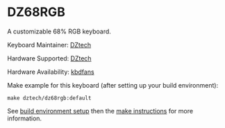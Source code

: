 # DZ68RGB

A customizable 68% RGB keyboard.

Keyboard Maintainer: [DZtech](http://keyboarddiy.taobao.com)  

Hardware Supported: [DZtech](http://keyboarddiy.taobao.com) 

Hardware Availability: [kbdfans](https://kbdfans.myshopify.com/)


Make example for this keyboard (after setting up your build environment):

    make dztech/dz68rgb:default

See [build environment setup](https://docs.qmk.fm/build_environment_setup.html) then the [make instructions](https://docs.qmk.fm/make_instructions.html) for more information.
